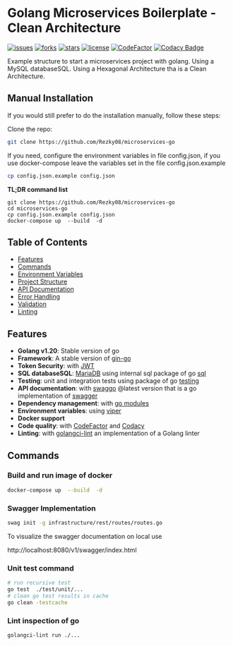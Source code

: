 # Golang Microservices Boilerplate - Clean Architecture

[![issues](https://img.shields.io/github/issues/gbrayhan/microservices-go)](https://github.com/Rezky08/microservices-go/tree/master/.github/ISSUE_TEMPLATE)
[![forks](https://img.shields.io/github/forks/gbrayhan/microservices-go)](https://github.com/Rezky08/microservices-go/network/members)
[![stars](https://img.shields.io/github/stars/gbrayhan/microservices-go)](https://github.com/Rezky08/microservices-go/stargazers)
[![license](https://img.shields.io/github/license/gbrayhan/microservices-go)](https://github.com/Rezky08/microservices-go/tree/master/LICENSE)
[![CodeFactor](https://www.codefactor.io/repository/github/gbrayhan/microservices-go/badge/main)](https://www.codefactor.io/repository/github/gbrayhan/microservices-go/overview/main)
[![Codacy Badge](https://app.codacy.com/project/badge/Grade/6c10cc49928447f38952edaab67a94a4)](https://www.codacy.com/gh/gbrayhan/microservices-go/dashboard?utm_source=github.com&amp;utm_medium=referral&amp;utm_content=gbrayhan/microservices-go&amp;utm_campaign=Badge_Grade)

Example structure to start a microservices project with golang. Using a MySQL databaseSQL. Using a Hexagonal
Architecture tha is a Clean Architecture.

## Manual Installation

If you would still prefer to do the installation manually, follow these steps:

Clone the repo:

```bash
git clone https://github.com/Rezky08/microservices-go
```

If you need, configure the environment variables in file config.json, if you use docker-compose leave the variables set
in the file config.json.example

```bash 
cp config.json.example config.json
```

**TL;DR command list**

    git clone https://github.com/Rezky08/microservices-go
    cd microservices-go
    cp config.json.example config.json
    docker-compose up  --build  -d

## Table of Contents

- [Features](#features)
- [Commands](#commands)
- [Environment Variables](#environment-variables)
- [Project Structure](#project-structure)
- [API Documentation](#api-documentation)
- [Error Handling](#error-handling)
- [Validation](#validation)
- [Linting](#linting)

## Features

- **Golang v1.20**: Stable version of go
- **Framework**: A stable version of [gin-go](https://github.com/gin-gonic/gin)
- **Token Security**: with [JWT](https://jwt.io)
- **SQL databaseSQL**: [MariaDB](https://mariadb.org/) using internal sql package of
  go [sql](https://golang.org/pkg/databaseSQL/sql/)
- **Testing**: unit and integration tests using package of go [testing](https://golang.org/pkg/testing/)
- **API documentation**: with [swaggo](https://github.com/swaggo/swag) @latest version that is a go implementation
  of [swagger](https://swagger.io/)
- **Dependency management**: with [go modules](https://golang.org/ref/mod)
- **Environment variables**: using [viper](https://github.com/spf13/viper)
- **Docker support**
- **Code quality**: with [CodeFactor](https://www.codefactor.io/) and [Codacy](https://www.codacy.com/)
- **Linting**: with [golangci-lint](https://golangci-lint.run/usage/install/) an implementation of a Golang linter

## Commands

### Build and run image of docker

```bash
docker-compose up  --build  -d
```

### Swagger Implementation

```bash
swag init -g infrastructure/rest/routes/routes.go
```

To visualize the swagger documentation on local use

http://localhost:8080/v1/swagger/index.html

### Unit test command

```bash
# run recursive test
go test  ./test/unit/...
# clean go test results in cache
go clean -testcache
```

### Lint inspection of go

```bash
golangci-lint run ./...
```



